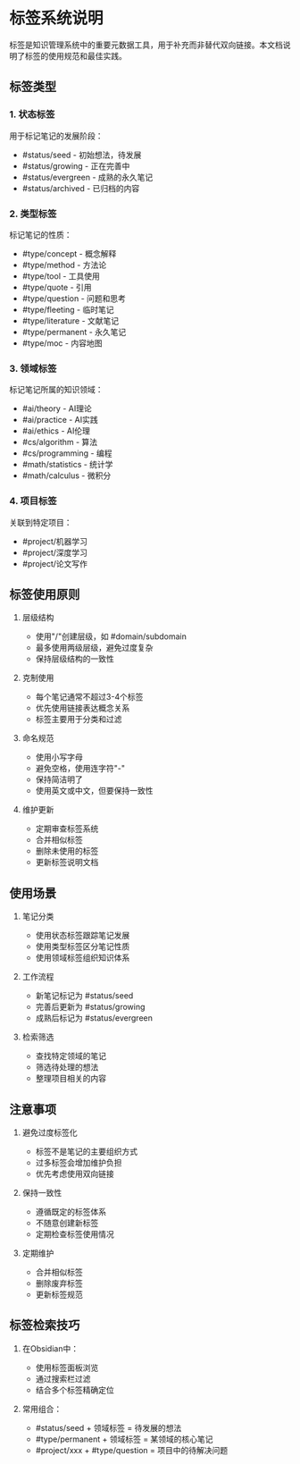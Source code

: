 # 标签系统说明

标签是知识管理系统中的重要元数据工具，用于补充而非替代双向链接。本文档说明了标签的使用规范和最佳实践。

## 标签类型

### 1. 状态标签
用于标记笔记的发展阶段：
- #status/seed - 初始想法，待发展
- #status/growing - 正在完善中
- #status/evergreen - 成熟的永久笔记
- #status/archived - 已归档的内容

### 2. 类型标签
标记笔记的性质：
- #type/concept - 概念解释
- #type/method - 方法论
- #type/tool - 工具使用
- #type/quote - 引用
- #type/question - 问题和思考
- #type/fleeting - 临时笔记
- #type/literature - 文献笔记
- #type/permanent - 永久笔记
- #type/moc - 内容地图

### 3. 领域标签
标记笔记所属的知识领域：
- #ai/theory - AI理论
- #ai/practice - AI实践
- #ai/ethics - AI伦理
- #cs/algorithm - 算法
- #cs/programming - 编程
- #math/statistics - 统计学
- #math/calculus - 微积分

### 4. 项目标签
关联到特定项目：
- #project/机器学习
- #project/深度学习
- #project/论文写作

## 标签使用原则

1. 层级结构
   - 使用"/"创建层级，如 #domain/subdomain
   - 最多使用两级层级，避免过度复杂
   - 保持层级结构的一致性

2. 克制使用
   - 每个笔记通常不超过3-4个标签
   - 优先使用链接表达概念关系
   - 标签主要用于分类和过滤

3. 命名规范
   - 使用小写字母
   - 避免空格，使用连字符"-"
   - 保持简洁明了
   - 使用英文或中文，但要保持一致性

4. 维护更新
   - 定期审查标签系统
   - 合并相似标签
   - 删除未使用的标签
   - 更新标签说明文档

## 使用场景

1. 笔记分类
   - 使用状态标签跟踪笔记发展
   - 使用类型标签区分笔记性质
   - 使用领域标签组织知识体系

2. 工作流程
   - 新笔记标记为 #status/seed
   - 完善后更新为 #status/growing
   - 成熟后标记为 #status/evergreen

3. 检索筛选
   - 查找特定领域的笔记
   - 筛选待处理的想法
   - 整理项目相关的内容

## 注意事项

1. 避免过度标签化
   - 标签不是笔记的主要组织方式
   - 过多标签会增加维护负担
   - 优先考虑使用双向链接

2. 保持一致性
   - 遵循既定的标签体系
   - 不随意创建新标签
   - 定期检查标签使用情况

3. 定期维护
   - 合并相似标签
   - 删除废弃标签
   - 更新标签规范

## 标签检索技巧

1. 在Obsidian中：
   - 使用标签面板浏览
   - 通过搜索栏过滤
   - 结合多个标签精确定位

2. 常用组合：
   - #status/seed + 领域标签 = 待发展的想法
   - #type/permanent + 领域标签 = 某领域的核心笔记
   - #project/xxx + #type/question = 项目中的待解决问题 